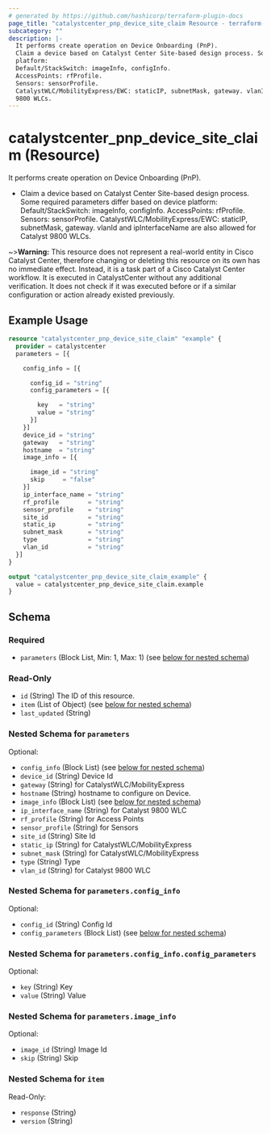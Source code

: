 ```yaml
---
# generated by https://github.com/hashicorp/terraform-plugin-docs
page_title: "catalystcenter_pnp_device_site_claim Resource - terraform-provider-catalystcenter"
subcategory: ""
description: |-
  It performs create operation on Device Onboarding (PnP).
  Claim a device based on Catalyst Center Site-based design process. Some required parameters differ based on device
  platform:
  Default/StackSwitch: imageInfo, configInfo.
  AccessPoints: rfProfile.
  Sensors: sensorProfile.
  CatalystWLC/MobilityExpress/EWC: staticIP, subnetMask, gateway. vlanId and ipInterfaceName are also allowed for Catalyst
  9800 WLCs.
---
```


# catalystcenter_pnp_device_site_claim (Resource)

It performs create operation on Device Onboarding (PnP).

- Claim a device based on Catalyst Center Site-based design process. Some required parameters differ based on device
platform:
Default/StackSwitch: imageInfo, configInfo.
AccessPoints: rfProfile.
Sensors: sensorProfile.
CatalystWLC/MobilityExpress/EWC: staticIP, subnetMask, gateway. vlanId and ipInterfaceName are also allowed for Catalyst
9800 WLCs.


~>**Warning:**
This resource does not represent a real-world entity in Cisco Catalyst Center, therefore changing or deleting this resource on its own has no immediate effect.
Instead, it is a task part of a Cisco Catalyst Center workflow. It is executed in CatalystCenter without any additional verification. It does not check if it was executed before or if a similar configuration or action already existed previously.

## Example Usage

```terraform
resource "catalystcenter_pnp_device_site_claim" "example" {
  provider = catalystcenter
  parameters = [{

    config_info = [{

      config_id = "string"
      config_parameters = [{

        key   = "string"
        value = "string"
      }]
    }]
    device_id = "string"
    gateway   = "string"
    hostname  = "string"
    image_info = [{

      image_id = "string"
      skip     = "false"
    }]
    ip_interface_name = "string"
    rf_profile        = "string"
    sensor_profile    = "string"
    site_id           = "string"
    static_ip         = "string"
    subnet_mask       = "string"
    type              = "string"
    vlan_id           = "string"
  }]
}

output "catalystcenter_pnp_device_site_claim_example" {
  value = catalystcenter_pnp_device_site_claim.example
}
```

<!-- schema generated by tfplugindocs -->
## Schema

### Required

- `parameters` (Block List, Min: 1, Max: 1) (see [below for nested schema](#nestedblock--parameters))

### Read-Only

- `id` (String) The ID of this resource.
- `item` (List of Object) (see [below for nested schema](#nestedatt--item))
- `last_updated` (String)

<a id="nestedblock--parameters"></a>
### Nested Schema for `parameters`

Optional:

- `config_info` (Block List) (see [below for nested schema](#nestedblock--parameters--config_info))
- `device_id` (String) Device Id
- `gateway` (String) for CatalystWLC/MobilityExpress
- `hostname` (String) hostname to configure on Device.
- `image_info` (Block List) (see [below for nested schema](#nestedblock--parameters--image_info))
- `ip_interface_name` (String) for Catalyst 9800 WLC
- `rf_profile` (String) for Access Points
- `sensor_profile` (String) for Sensors
- `site_id` (String) Site Id
- `static_ip` (String) for CatalystWLC/MobilityExpress
- `subnet_mask` (String) for CatalystWLC/MobilityExpress
- `type` (String) Type
- `vlan_id` (String) for Catalyst 9800 WLC

<a id="nestedblock--parameters--config_info"></a>
### Nested Schema for `parameters.config_info`

Optional:

- `config_id` (String) Config Id
- `config_parameters` (Block List) (see [below for nested schema](#nestedblock--parameters--config_info--config_parameters))

<a id="nestedblock--parameters--config_info--config_parameters"></a>
### Nested Schema for `parameters.config_info.config_parameters`

Optional:

- `key` (String) Key
- `value` (String) Value



<a id="nestedblock--parameters--image_info"></a>
### Nested Schema for `parameters.image_info`

Optional:

- `image_id` (String) Image Id
- `skip` (String) Skip



<a id="nestedatt--item"></a>
### Nested Schema for `item`

Read-Only:

- `response` (String)
- `version` (String)
